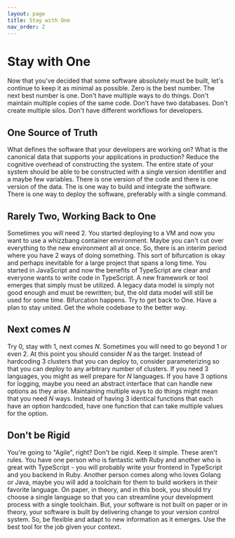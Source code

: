```yaml
---
layout: page
title: Stay with One
nav_order: 2
---
```


# Stay with One

Now that you've decided that some software absolutely must be built,
let's continue to keep it as minimal as possible. Zero is the best number.
The next best number is one. Don't have multiple ways to do things.
Don't maintain multiple copies of the same code. Don't have two databases.
Don't create multiple silos. Don't have different workflows for developers.

## One Source of Truth

What defines the software that your developers are working on?
What is the canonical data that supports your applications in production?
Reduce the cognitive overhead of constructing the system.
The entire state of your system should be able to be constructed with a
single
version identifier and a maybe few variables.
There is one version of the code
and there is one version of the data. The is one way to build and integrate
the software. There is one way to deploy the software,
preferably with a single command.

## Rarely Two, Working Back to One

Sometimes you will need 2. You started deploying to a VM and now you want
to use a whizzbang container environment. Maybe you can't cut over everything
to the new environment all at once. So, there is an interim period where
you have 2 ways of doing something. This sort of bifurcation is okay and
perhaps inevitable for a large project that spans a long time. You started
in JavaScript and now the benefits of TypeScript are clear and everyone
wants to write code in TypeScript. A new framework or tool emerges that
simply must be utilized. A legacy data model is simply not good enough and
must be rewritten; but, the old data model will still be used for some time.
Bifurcation happens. Try to get back to One. Have a plan to stay united.
Get the whole codebase to the better way.

## Next comes _N_

Try 0, stay with 1, next comes _N_. Sometimes you will need to go beyond
1 or even 2. At this point you should consider _N_ as the target. Instead
of hardcoding 3 clusters that you can deploy to, consider parameterizing so
that you can deploy to any arbitrary number of clusters. If you need 3
languages, you might as well prepare for _N_ languages. If you have 3 options
for logging, maybe you need an abstract interface that can handle new options
as they arise. Maintaining multiple ways to do things might mean that you need
_N_ ways. Instead of having 3 identical functions that each have an option
hardcoded, have one function that can take multiple values for the option.

## Don't be Rigid

You're going to "Agile", right? Don't be rigid. Keep it simple. These aren't
rules. You have one person who is fantastic with Ruby and another who is
great with TypeScript - you will probably write your frontend in TypeScript
and you backend in Ruby. Another person comes along who loves Golang or Java,
maybe you will add a toolchain for them to build workers in their favorite
language. On paper, in theory, and in this book, you should try choose
a single language so that you can streamline your development process with
a single toolchain. But, your software is not built on paper or in theory,
your software is built by delivering change to your version control system.
So, be flexible and adapt to new information as it emerges.
Use the best tool for the job given your context.
